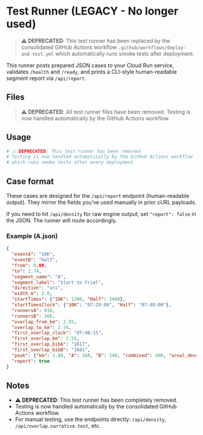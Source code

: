 # Test Runner (LEGACY - No longer used)

> **⚠️ DEPRECATED**: This test runner has been replaced by the consolidated GitHub Actions workflow `.github/workflows/deploy-and-test.yml` which automatically runs smoke tests after deployment.

This runner posts prepared JSON cases to your Cloud Run service, validates `/health` and `/ready`, and prints a CLI-style human-readable segment report via `/api/report`.

## Files

> **⚠️ DEPRECATED**: All test runner files have been removed. Testing is now handled automatically by the GitHub Actions workflow.

## Usage

```bash
# ⚠️ DEPRECATED: This test runner has been removed
# Testing is now handled automatically by the GitHub Actions workflow
# which runs smoke tests after every deployment
```

## Case format

These cases are designed for the `/api/report` endpoint (human-readable output). They mirror the fields you’ve used manually in prior cURL payloads.

If you need to hit `/api/density` for raw engine output, set `"report": false` in the JSON. The runner will route accordingly.

### Example (A.json)

```json
{
  "eventA": "10K",
  "eventB": "Half",
  "from": 0.00,
  "to": 2.74,
  "segment_name": "A",
  "segment_label": "Start to Friel",
  "direction": "uni",
  "width_m": 3.0,
  "startTimes": {"10K": 1200, "Half": 2400},
  "startTimesClock": {"10K": "07:20:00", "Half": "07:40:00"},
  "runnersA": 618,
  "runnersB": 368,
  "overlap_from_km": 2.55,
  "overlap_to_km": 2.74,
  "first_overlap_clock": "07:48:15",
  "first_overlap_km": 2.55,
  "first_overlap_bibA": "1617",
  "first_overlap_bibB": "1681",
  "peak": {"km": 1.80, "A": 260, "B": 140, "combined": 400, "areal_density": 2.20},
  "report": true
}
```

## Notes

- **⚠️ DEPRECATED**: This test runner has been completely removed.
- Testing is now handled automatically by the consolidated GitHub Actions workflow.
- For manual testing, use the endpoints directly: `/api/density`, `/api/overlap.narrative.text`, etc.
